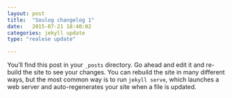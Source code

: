 ```yaml
---
layout: post
title:  "Soulog changelog 1"
date:   2015-07-21 18:40:02
categories: jekyll update
type: "realese update"

---
```

You’ll find this post in your `_posts` directory. Go ahead and edit it and re-build the site to see your changes. You can rebuild the site in many different ways, but the most common way is to run `jekyll serve`, which launches a web server and auto-regenerates your site when a file is updated.
